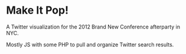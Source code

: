 Make It Pop!
===========

A Twitter visualization for the 2012 Brand New Conference afterparty in NYC.

Mostly JS with some PHP to pull and organize Twitter search results.